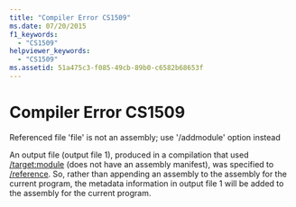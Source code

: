 ```yaml
---
title: "Compiler Error CS1509"
ms.date: 07/20/2015
f1_keywords: 
  - "CS1509"
helpviewer_keywords: 
  - "CS1509"
ms.assetid: 51a475c3-f085-49cb-89b0-c6582b68653f
---
```

# Compiler Error CS1509
Referenced file 'file' is not an assembly; use '/addmodule' option instead  
  
 An output file (output file 1), produced in a compilation that used [/target:module](../language-reference/compiler-options/target-module-compiler-option.md) (does not have an assembly manifest), was specified to [/reference](../language-reference/compiler-options/reference-compiler-option.md). So, rather than appending an assembly to the assembly for the current program, the metadata information in output file 1 will be added to the assembly for the current program.
